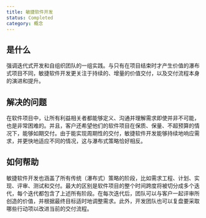 ```yaml
---
title: 敏捷软件开发
status: Completed
category: 概念
---
```


## 是什么

强调迭代式开发和自组织团队的一组实践。与只有在项目结束时才产生价值的瀑布式项目不同，敏捷软件开发更关注于持续的、增量的价值交付，以及交付流程本身的演进和提升。

## 解决的问题

在软件项目中，让所有利益相关者都能够定义、沟通并理解需求即使并非不可能，也是非常困难的。并且，客户还希望他们的软件项目在保质、保量、不超预算的情况下，能够如期交付。由于能实现周期性的交付，敏捷软件开发能够持续地响应需求，并更快地适应不同的情况，这与瀑布式策略恰好相反。

## 如何帮助

敏捷软件开发也涵盖了所有传统（瀑布式）策略的阶段，比如需求工程、计划、实现、评审、测试和交付。最大的区别是软件项目的整个时间跨度将被切分成多个迭代，每个迭代都包含了上述所有阶段。在每次迭代后，团队可以与客户一起评审所创造的价值，并根据最终目标适时地调整需求。此外，开发团队也可以复盘要采取哪些行动项以改进当前的交付流程。
